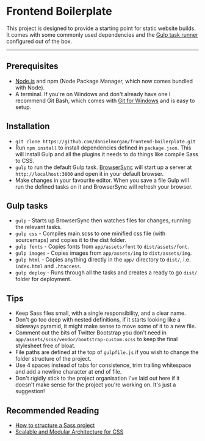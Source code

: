 # Frontend Boilerplate

This project is designed to provide a starting point for static website builds. It comes with some commonly used dependencies and the [Gulp task runner](https://github.com/gulpjs/gulp) configured out of the box.

---

## Prerequisites
* [Node.js](https://nodejs.org/download/) and npm (Node Package Manager, which now comes bundled with Node).
* A terminal. If you're on Windows and don't already have one I recommend Git Bash, which comes with [Git for Windows](https://msysgit.github.io/) and is easy to setup.


## Installation
* `git clone https://github.com/danielmorgan/frontend-boilerplate.git`
* Run `npm install` to install dependencies defined in `package.json`. This will install Gulp and all the plugins it needs to do things like compile Sass to CSS.
* `gulp` to run the default Gulp task. [BrowserSync](https://github.com/BrowserSync/browser-sync) will start up a server at `http://localhost:3000` and open it in your default browser.
* Make changes in your favourite editor. When you save a file Gulp will run the defined tasks on it and BrowserSync will refresh your browser.


## Gulp tasks
* `gulp` - Starts up BrowserSync then watches files for changes, running the relevant tasks.
* `gulp css` - Compiles main.scss to one minified css file (with sourcemaps) and copies it to the dist folder. 
* `gulp fonts` - Copies fonts from `app/assets/font` to `dist/assets/font`.
* `gulp images` - Copies images from `app/assets/img` to `dist/assets/img`.
* `gulp html` - Copies anything directly in the `app/` directory to `dist/`, i.e. `index.html` and `.htaccess`.
* `gulp deploy` - Runs through all the tasks and creates a ready to go `dist/` folder for deployment.


## Tips
* Keep Sass files small, with a single responsibility, and a clear name.
* Don't go too deep with nested definitions, if it starts looking like a sideways pyramid, it might make sense to move some of it to a new file.
* Comment out the bits of Twitter Bootstrap you don't need in `app/assets/scss/vendor/bootstrap-custom.scss` to keep the final stylesheet free of bloat.
* File paths are defined at the top of `gulpfile.js` if you wish to change the folder structure of the project.
* Use 4 spaces instead of tabs for consistence, trim trailing whitespace and add a newline character at end of file.
* Don't rigidly stick to the project organisation I've laid out here if it doesn't make sense for the project you're working on. It's just a suggestion!


## Recommended Reading
* [How to structure a Sass project](http://thesassway.com/beginner/how-to-structure-a-sass-project)
* [Scalable and Modular Architecture for CSS](https://smacss.com/)

